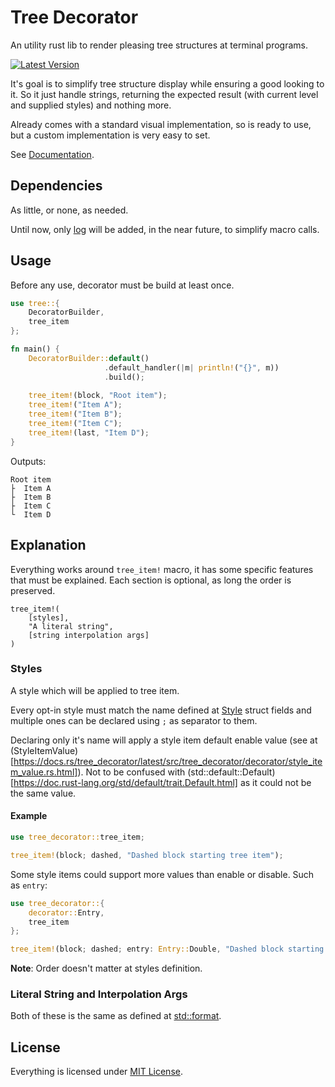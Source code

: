 # Tree Decorator

An utility rust lib to render pleasing tree structures at terminal programs.

[![Latest Version](https://img.shields.io/crates/v/tree_decorator)](https://crates.io/crates/tree_decorator)

It's goal is to simplify tree structure display while ensuring a good looking to it. 
So it just handle strings, returning the expected result (with current level and supplied styles) and nothing more.

Already comes with a standard visual implementation, so is ready to use, but a custom implementation is very easy to set.

See [Documentation](https://docs.rs/tree_decorator).

## Dependencies

As little, or none, as needed.

Until now, only [log](https://crates.io/crates/log) will be added, in the near future, to simplify macro calls.

## Usage

Before any use, decorator must be build at least once.

```rust
use tree::{
    DecoratorBuilder,
    tree_item
};

fn main() {
    DecoratorBuilder::default()
                     .default_handler(|m| println!("{}", m))
                     .build();
    
    tree_item!(block, "Root item");
    tree_item!("Item A");
    tree_item!("Item B");
    tree_item!("Item C");
    tree_item!(last, "Item D");
}
```

Outputs:

```
Root item
├  Item A
├  Item B
├  Item C
└  Item D
```

## Explanation

Everything works around `tree_item!` macro, it has some specific features that must be explained.
Each section is optional, as long the order is preserved.

```
tree_item!(
    [styles],
    "A literal string",
    [string interpolation args]
)
```

### Styles

A style which will be applied to tree item.

Every opt-in style must match the name defined at [Style](https://docs.rs/tree_decorator/latest/tree_decorator/struct.Style.html) struct fields and multiple ones can be declared using `;` as separator to them.

Declaring only it's name will apply a style item default enable value (see at (StyleItemValue)[https://docs.rs/tree_decorator/latest/src/tree_decorator/decorator/style_item_value.rs.html]). 
Not to be confused with (std::default::Default)[https://doc.rust-lang.org/std/default/trait.Default.html] as it could not be the same value.

#### Example

```rust
use tree_decorator::tree_item;

tree_item!(block; dashed, "Dashed block starting tree item");
```

Some style items could support more values than enable or disable.
Such as `entry`:

```rust
use tree_decorator::{
    decorator::Entry,
    tree_item
};

tree_item!(block; dashed; entry: Entry::Double, "Dashed block starting with double entry tree item");
```

**Note**: Order doesn't matter at styles definition.

### Literal String and Interpolation Args

Both of these is the same as defined at [std::format](https://doc.rust-lang.org/std/macro.format.html).

## License

Everything is licensed under [MIT License](/LICENSE).
